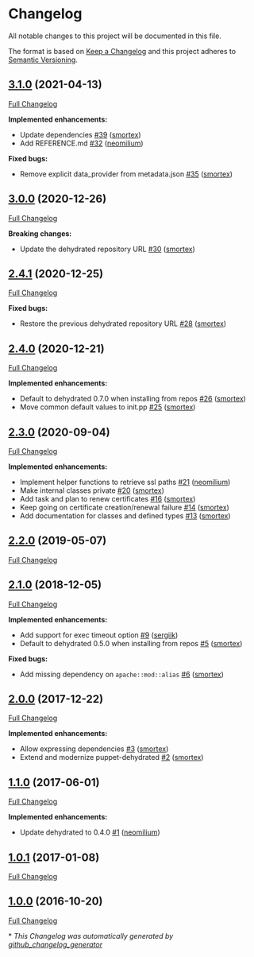 # Changelog

All notable changes to this project will be documented in this file.

The format is based on [Keep a Changelog](https://keepachangelog.com/en/1.0.0/)
and this project adheres to [Semantic Versioning](https://semver.org/spec/v2.0.0.html).

## [3.1.0](https://github.com/opus-codium/puppet-dehydrated/tree/3.1.0) (2021-04-13)

[Full Changelog](https://github.com/opus-codium/puppet-dehydrated/compare/3.0.0...3.1.0)

**Implemented enhancements:**

- Update dependencies [\#39](https://github.com/opus-codium/puppet-dehydrated/pull/39) ([smortex](https://github.com/smortex))
- Add REFERENCE.md [\#32](https://github.com/opus-codium/puppet-dehydrated/pull/32) ([neomilium](https://github.com/neomilium))

**Fixed bugs:**

- Remove explicit data\_provider from metadata.json [\#35](https://github.com/opus-codium/puppet-dehydrated/pull/35) ([smortex](https://github.com/smortex))

## [3.0.0](https://github.com/opus-codium/puppet-dehydrated/tree/3.0.0) (2020-12-26)

[Full Changelog](https://github.com/opus-codium/puppet-dehydrated/compare/2.4.1...3.0.0)

**Breaking changes:**

- Update the dehydrated repository URL [\#30](https://github.com/opus-codium/puppet-dehydrated/pull/30) ([smortex](https://github.com/smortex))

## [2.4.1](https://github.com/opus-codium/puppet-dehydrated/tree/2.4.1) (2020-12-25)

[Full Changelog](https://github.com/opus-codium/puppet-dehydrated/compare/2.4.0...2.4.1)

**Fixed bugs:**

- Restore the previous dehydrated repository URL [\#28](https://github.com/opus-codium/puppet-dehydrated/pull/28) ([smortex](https://github.com/smortex))

## [2.4.0](https://github.com/opus-codium/puppet-dehydrated/tree/2.4.0) (2020-12-21)

[Full Changelog](https://github.com/opus-codium/puppet-dehydrated/compare/2.3.0...2.4.0)

**Implemented enhancements:**

- Default to dehydrated 0.7.0 when installing from repos [\#26](https://github.com/opus-codium/puppet-dehydrated/pull/26) ([smortex](https://github.com/smortex))
- Move common default values to init.pp [\#25](https://github.com/opus-codium/puppet-dehydrated/pull/25) ([smortex](https://github.com/smortex))

## [2.3.0](https://github.com/opus-codium/puppet-dehydrated/tree/2.3.0) (2020-09-04)

[Full Changelog](https://github.com/opus-codium/puppet-dehydrated/compare/2.2.0...2.3.0)

**Implemented enhancements:**

- Implement helper functions to retrieve ssl paths [\#21](https://github.com/opus-codium/puppet-dehydrated/pull/21) ([neomilium](https://github.com/neomilium))
- Make internal classes private [\#20](https://github.com/opus-codium/puppet-dehydrated/pull/20) ([smortex](https://github.com/smortex))
- Add task and plan to renew certificates [\#16](https://github.com/opus-codium/puppet-dehydrated/pull/16) ([smortex](https://github.com/smortex))
- Keep going on certificate creation/renewal failure [\#14](https://github.com/opus-codium/puppet-dehydrated/pull/14) ([smortex](https://github.com/smortex))
- Add documentation for classes and defined types [\#13](https://github.com/opus-codium/puppet-dehydrated/pull/13) ([smortex](https://github.com/smortex))

## [2.2.0](https://github.com/opus-codium/puppet-dehydrated/tree/2.2.0) (2019-05-07)

[Full Changelog](https://github.com/opus-codium/puppet-dehydrated/compare/2.1.0...2.2.0)

## [2.1.0](https://github.com/opus-codium/puppet-dehydrated/tree/2.1.0) (2018-12-05)

[Full Changelog](https://github.com/opus-codium/puppet-dehydrated/compare/2.0.0...2.1.0)

**Implemented enhancements:**

- Add support for exec timeout option [\#9](https://github.com/opus-codium/puppet-dehydrated/pull/9) ([sergiik](https://github.com/sergiik))
- Default to dehydrated 0.5.0 when installing from repos [\#5](https://github.com/opus-codium/puppet-dehydrated/pull/5) ([smortex](https://github.com/smortex))

**Fixed bugs:**

- Add missing dependency on `apache::mod::alias` [\#6](https://github.com/opus-codium/puppet-dehydrated/pull/6) ([smortex](https://github.com/smortex))

## [2.0.0](https://github.com/opus-codium/puppet-dehydrated/tree/2.0.0) (2017-12-22)

[Full Changelog](https://github.com/opus-codium/puppet-dehydrated/compare/1.1.0...2.0.0)

**Implemented enhancements:**

- Allow expressing dependencies [\#3](https://github.com/opus-codium/puppet-dehydrated/pull/3) ([smortex](https://github.com/smortex))
- Extend and modernize puppet-dehydrated [\#2](https://github.com/opus-codium/puppet-dehydrated/pull/2) ([smortex](https://github.com/smortex))

## [1.1.0](https://github.com/opus-codium/puppet-dehydrated/tree/1.1.0) (2017-06-01)

[Full Changelog](https://github.com/opus-codium/puppet-dehydrated/compare/1.0.1...1.1.0)

**Implemented enhancements:**

- Update dehydrated to 0.4.0 [\#1](https://github.com/opus-codium/puppet-dehydrated/pull/1) ([neomilium](https://github.com/neomilium))

## [1.0.1](https://github.com/opus-codium/puppet-dehydrated/tree/1.0.1) (2017-01-08)

[Full Changelog](https://github.com/opus-codium/puppet-dehydrated/compare/1.0.0...1.0.1)

## [1.0.0](https://github.com/opus-codium/puppet-dehydrated/tree/1.0.0) (2016-10-20)

[Full Changelog](https://github.com/opus-codium/puppet-dehydrated/compare/4e5a5c199173891b0129eaa770343b586fd54574...1.0.0)



\* *This Changelog was automatically generated by [github_changelog_generator](https://github.com/github-changelog-generator/github-changelog-generator)*
